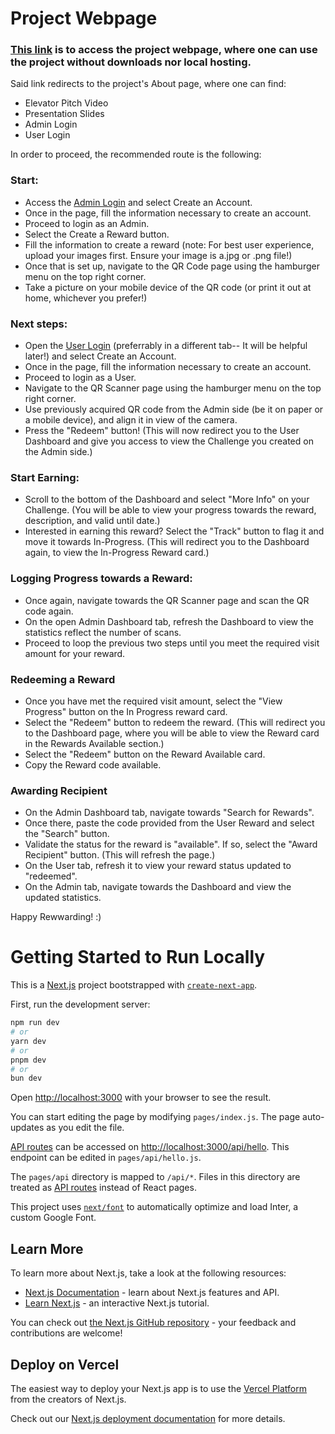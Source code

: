 
# Project Webpage

### [This link](https://rewwardy-capstone.web.app/About) is to access the project webpage, where one can use the project without downloads nor local hosting.
Said link redirects to the project's About page, where one can find: 
- Elevator Pitch Video
- Presentation Slides
- Admin Login
- User Login

In order to proceed, the recommended route is the following:

### Start:
- Access the [Admin Login](https://rewwardy-capstone.web.app/admin) and select Create an Account.
- Once in the page, fill the information necessary to create an account.
- Proceed to login as an Admin.
- Select the Create a Reward button.
- Fill the information to create a reward (note: For best user experience, upload your images first. Ensure your image is a.jpg or .png file!)
- Once that is set up, navigate to the QR Code page using the hamburger menu on the top right corner.
- Take a picture on your mobile device of the QR code (or print it out at home, whichever you prefer!)
  
### Next steps:
- Open the [User Login](https://rewwardy-capstone.web.app/) (preferrably in a different tab-- It will be helpful later!) and select Create an Account.
- Once in the page, fill the information necessary to create an account.
- Proceed to login as a User.
- Navigate to the QR Scanner page using the hamburger menu on the top right corner.
- Use previously acquired QR code from the Admin side (be it on paper or a mobile device), and align it in view of the camera.
- Press the "Redeem" button! (This will now redirect you to the User Dashboard and give you access to view the Challenge you created on the Admin side.)
  
### Start Earning:
- Scroll to the bottom of the Dashboard and select "More Info" on your Challenge. (You will be able to view your progress towards the reward, description, and valid until date.)
- Interested in earning this reward? Select the "Track" button to flag it and move it towards In-Progress. (This will redirect you to the Dashboard again, to view the In-Progress Reward card.)

### Logging Progress towards a Reward:
- Once again, navigate towards the QR Scanner page and scan the QR code again.
- On the open Admin Dashboard tab, refresh the Dashboard to view the statistics reflect the number of scans.
- Proceed to loop the previous two steps until you meet the required visit amount for your reward.

### Redeeming a Reward 
- Once you have met the required visit amount, select the "View Progress" button on the In Progress reward card.
- Select the "Redeem" button to redeem the reward. (This will redirect you to the Dashboard page, where you will be able to view the Reward card in the Rewards Available section.)
- Select the "Redeem" button on the Reward Available card.
- Copy the Reward code available.

### Awarding Recipient
- On the Admin Dashboard tab, navigate towards "Search for Rewards".
- Once there, paste the code provided from the User Reward and select the "Search" button.
- Validate the status for the reward is "available". If so, select the "Award Recipient" button. (This will refresh the page.)
- On the User tab, refresh it to view your reward status updated to "redeemed".
- On the Admin tab, navigate towards the Dashboard and view the updated statistics. 

Happy Rewwarding! :) 



# Getting Started to Run Locally

This is a [Next.js](https://nextjs.org/) project bootstrapped with [`create-next-app`](https://github.com/vercel/next.js/tree/canary/packages/create-next-app).

First, run the development server:

```bash
npm run dev
# or
yarn dev
# or
pnpm dev
# or
bun dev
```

Open [http://localhost:3000](http://localhost:3000) with your browser to see the result.

You can start editing the page by modifying `pages/index.js`. The page auto-updates as you edit the file.

[API routes](https://nextjs.org/docs/api-routes/introduction) can be accessed on [http://localhost:3000/api/hello](http://localhost:3000/api/hello). This endpoint can be edited in `pages/api/hello.js`.

The `pages/api` directory is mapped to `/api/*`. Files in this directory are treated as [API routes](https://nextjs.org/docs/api-routes/introduction) instead of React pages.

This project uses [`next/font`](https://nextjs.org/docs/basic-features/font-optimization) to automatically optimize and load Inter, a custom Google Font.

## Learn More

To learn more about Next.js, take a look at the following resources:

- [Next.js Documentation](https://nextjs.org/docs) - learn about Next.js features and API.
- [Learn Next.js](https://nextjs.org/learn) - an interactive Next.js tutorial.

You can check out [the Next.js GitHub repository](https://github.com/vercel/next.js/) - your feedback and contributions are welcome!

## Deploy on Vercel

The easiest way to deploy your Next.js app is to use the [Vercel Platform](https://vercel.com/new?utm_medium=default-template&filter=next.js&utm_source=create-next-app&utm_campaign=create-next-app-readme) from the creators of Next.js.

Check out our [Next.js deployment documentation](https://nextjs.org/docs/deployment) for more details.
